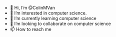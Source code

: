 - 👋 Hi, I’m @ColinMVan
- 👀 I’m interested in computer science.
- 🌱 I’m currently learning computer science
- 💞️ I’m looking to collaborate on computer science
- 📫 How to reach me

<!---
ColinMVan/ColinMVan is a ✨ special ✨ repository because its `README.md` (this file) appears on your GitHub profile.
You can click the Preview link to take a look at your changes.
--->
